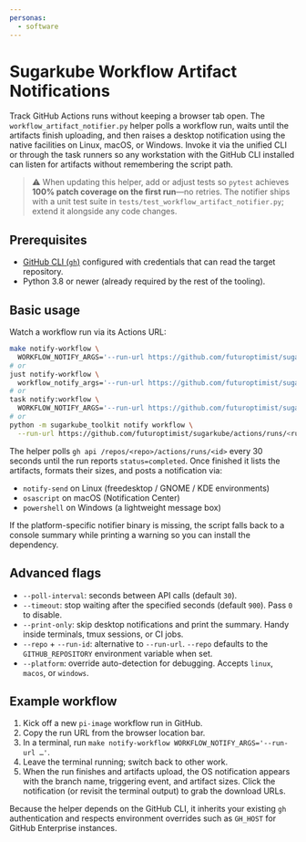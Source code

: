 ```yaml
---
personas:
  - software
---
```


# Sugarkube Workflow Artifact Notifications

Track GitHub Actions runs without keeping a browser tab open. The
`workflow_artifact_notifier.py` helper polls a workflow run, waits until the
artifacts finish uploading, and then raises a desktop notification using the
native facilities on Linux, macOS, or Windows. Invoke it via the unified CLI or
through the task runners so any workstation with the GitHub CLI installed can
listen for artifacts without remembering the script path.

> ⚠️ When updating this helper, add or adjust tests so `pytest` achieves **100%
> patch coverage on the first run**—no retries. The notifier ships with a unit
> test suite in `tests/test_workflow_artifact_notifier.py`; extend it alongside
> any code changes.

## Prerequisites

- [GitHub CLI (`gh`)](https://cli.github.com/) configured with credentials that
  can read the target repository.
- Python 3.8 or newer (already required by the rest of the tooling).

## Basic usage

Watch a workflow run via its Actions URL:

```bash
make notify-workflow \
  WORKFLOW_NOTIFY_ARGS='--run-url https://github.com/futuroptimist/sugarkube/actions/runs/<run-id>'
# or
just notify-workflow \
  workflow_notify_args='--run-url https://github.com/futuroptimist/sugarkube/actions/runs/<run-id>'
# or
task notify:workflow \
  WORKFLOW_NOTIFY_ARGS='--run-url https://github.com/futuroptimist/sugarkube/actions/runs/<run-id>'
# or
python -m sugarkube_toolkit notify workflow \
  --run-url https://github.com/futuroptimist/sugarkube/actions/runs/<run-id>
```

The helper polls `gh api /repos/<repo>/actions/runs/<id>` every 30 seconds until
the run reports `status=completed`. Once finished it lists the artifacts,
formats their sizes, and posts a notification via:

- `notify-send` on Linux (freedesktop / GNOME / KDE environments)
- `osascript` on macOS (Notification Center)
- `powershell` on Windows (a lightweight message box)

If the platform-specific notifier binary is missing, the script falls back to a
console summary while printing a warning so you can install the dependency.

## Advanced flags

- `--poll-interval`: seconds between API calls (default `30`).
- `--timeout`: stop waiting after the specified seconds (default `900`). Pass
  `0` to disable.
- `--print-only`: skip desktop notifications and print the summary. Handy inside
  terminals, tmux sessions, or CI jobs.
- `--repo` + `--run-id`: alternative to `--run-url`. `--repo` defaults to the
  `GITHUB_REPOSITORY` environment variable when set.
- `--platform`: override auto-detection for debugging. Accepts `linux`,
  `macos`, or `windows`.

## Example workflow

1. Kick off a new `pi-image` workflow run in GitHub.
2. Copy the run URL from the browser location bar.
3. In a terminal, run `make notify-workflow WORKFLOW_NOTIFY_ARGS='--run-url …'`.
4. Leave the terminal running; switch back to other work.
5. When the run finishes and artifacts upload, the OS notification appears with
   the branch name, triggering event, and artifact sizes. Click the notification
   (or revisit the terminal output) to grab the download URLs.

Because the helper depends on the GitHub CLI, it inherits your existing `gh`
authentication and respects environment overrides such as `GH_HOST` for
GitHub Enterprise instances.
